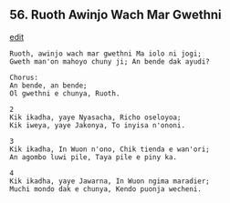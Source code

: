 
## 56.  Ruoth Awinjo Wach Mar Gwethni
[edit](https://docs.google.com/document/d/1l6S0PkzEqqCCactKoQp3K9ae2E3R_nVQ/edit?mode=html)



    Ruoth, awinjo wach mar gwethni Ma iolo ni jogi;
    Gweth man'on mahoyo chuny ji; An bende dak ayudi?

    Chorus:
    An bende, an bende;
    Ol gwethni e chunya, Ruoth.

    2
    Kik ikadha, yaye Nyasacha, Richo oseloyoa;
    Kik iweya, yaye Jakonya, To inyisa n'ononi.

    3
    Kik ikadha, In Wuon n'ono, Chik tienda e wan'ori;
    An agombo luwi pile, Taya pile e piny ka.

    4
    Kik ikadha, yaye Jawarna, In Wuon ngima maradier;
    Muchi mondo dak e chunya, Kendo puonja wecheni.
